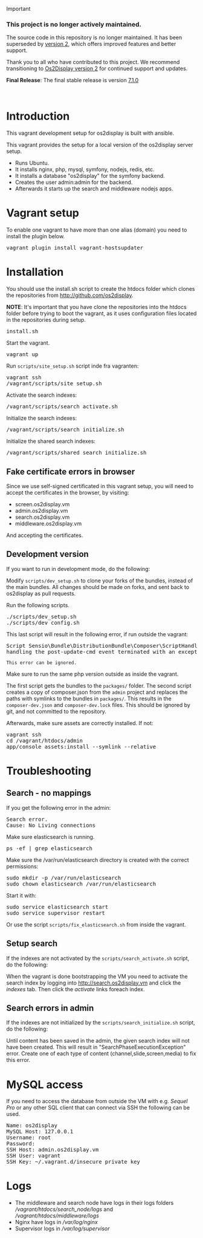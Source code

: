 > [!Important]
> ### This project is no longer actively maintained.
> The source code in this repository is no longer maintained. It has been superseded by [version 2](https://os2display.github.io/display-docs/), which offers improved features and better support.
> 
> Thank you to all who have contributed to this project. We recommend transitioning to [Os2Display version 2](https://os2display.github.io/display-docs/) for continued support and updates.
> 
> **Final Release**: The final stable release is version [7.1.0](https://github.com/os2display/vagrant/releases/tag/7.1.0)
> 
<br>

# Introduction
This vagrant development setup for os2display is built with ansible.

This vagrant provides the setup for a local version of the os2display server setup.

 * Runs Ubuntu.
 * It installs nginx, php, mysql, symfony, nodejs, redis, etc.
 * It installs a database "os2display" for the symfony backend.
 * Creates the user admin:admin for the backend.
 * Afterwards it starts up the search and middleware nodejs apps.

# Vagrant setup
To enable one vagrant to have more than one alias (domain) you need to install the plugin below.

<pre>
vagrant plugin install vagrant-hostsupdater
</pre>

# Installation
You should use the install.sh script to create the htdocs folder which clones
the repositories from http://github.com/os2display.

__NOTE__: It's important that you have clone the repositories into the htdocs
folder before trying to boot the vagrant, as it uses configuration files
located in the repositories during setup.

<pre>
install.sh
</pre>

Start the vagrant.
<pre>
vagrant up
</pre>

Run `scripts/site_setup.sh` script inde fra vagranten:

<pre>
vagrant ssh
/vagrant/scripts/site_setup.sh
</pre>

Activate the search indexes:

<pre>
/vagrant/scripts/search_activate.sh
</pre>

Initialize the search indexes:

<pre>
/vagrant/scripts/search_initialize.sh
</pre>

Initialize the shared search indexes:

<pre>
/vagrant/scripts/shared_search_initialize.sh
</pre>

## Fake certificate errors in browser
Since we use self-signed certificated in this vagrant setup, you will need to accept the certificates in the browser, by visiting:

* screen.os2display.vm
* admin.os2display.vm
* search.os2display.vm
* middleware.os2display.vm

And accepting the certificates.

## Development version
If you want to run in development mode, do the following:

Modify `scripts/dev_setup.sh` to clone your forks of the bundles, instead of the
main bundles. All changes should be made on forks, and sent back to os2display
as pull requests.

Run the following scripts.

<pre>
./scripts/dev_setup.sh
./scripts/dev_config.sh
</pre>

This last script will result in the following error, if run outside the vagrant:
<pre>
Script Sensio\Bundle\DistributionBundle\Composer\ScriptHandler::clearCache
handling the post-update-cmd event terminated with an exception
</pre>

`This error can be ignored.`

Make sure to run the same php version outside as inside the vagrant.

The first script gets the bundles to the `packages/` folder. The second script
creates a copy of composer.json from the `admin` project and replaces the paths
with symlinks to the bundles in `packages/`. This results in the 
`composer-dev.json` and `composer-dev.lock` files. This should be ignored by
git, and not committed to the repository.

Afterwards, make sure assets are correctly installed. If not:
<pre>
vagrant ssh
cd /vagrant/htdocs/admin
app/console assets:install --symlink --relative
</pre>

# Troubleshooting

## Search - no mappings
If you get the following error in the admin:
<pre>
Search error.
Cause: No Living connections
</pre>

Make sure elasticsearch is running.
<pre>
ps -ef | grep elasticsearch
</pre>

Make sure the /var/run/elasticsearch directory is created with the correct permissions:
<pre>
sudo mkdir -p /var/run/elasticsearch
sudo chown elasticsearch /var/run/elasticsearch
</pre>

Start it with:
<pre>
sudo service elasticsearch start
sudo service supervisor restart
</pre>

Or use the script `scripts/fix_elasticsearch.sh` from inside the vagrant.

## Setup search
If the indexes are not activated by the `scripts/search_activate.sh` script, do the following:

When the vagrant is done bootstrapping the VM you need to activate the search index by logging into http://search.os2display.vm and click the _indexes_ tab.
Then click the _activate_ links foreach index.

## Search errors in admin
If the indexes are not initialized by the `scripts/search_initialize.sh` script, do the following:

Until content has been saved in the admin, the given search index will not have been created. This will result in "SearchPhaseExecutionException" error.
Create one of each type of content (channel,slide,screen,media) to fix this error.

# MySQL access
If you need to access the database from outside the VM with e.g. _Sequel Pro_ or any other SQL client that can connect via SSH the following can be used.
<pre>
Name: os2display
MySQL Host: 127.0.0.1
Username: root
Password: 
SSH Host: admin.os2display.vm
SSH User: vagrant
SSH Key: ~/.vagrant.d/insecure_private_key
</pre>

# Logs
* The middleware and search node have logs in their logs folders _/vagrant/htdocs/search_node/logs_ and _/vagrant/htdocs/middleware/logs_
* Nginx have logs in _/var/log/nginx_
* Supervisor logs in _/var/log/supervisor_
